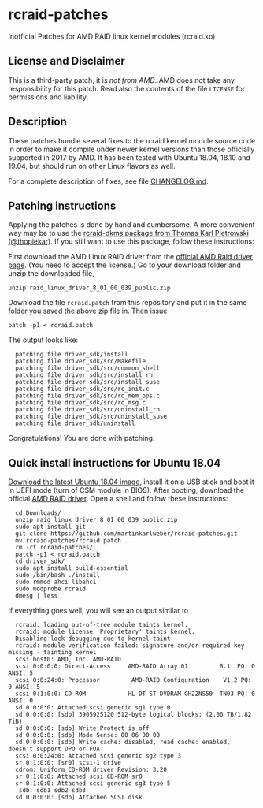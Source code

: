 # rcraid-patches

Inofficial Patches for AMD RAID linux kernel modules (rcraid.ko)

## License and Disclaimer

This is a third-party patch, it is _not from AMD_. AMD does not take any
responsibility for this patch. Read also the contents of the file `LICENSE` for
permissions and liability.

## Description

These patches bundle several fixes to the rcraid kernel module source code in
order to make it compile under newer kernel versions than those officially
supported in 2017 by AMD. It has been tested with Ubuntu 18.04, 18.10 and
19.04, but should run on other Linux flavors as well.

For a complete description of fixes, see file
[CHANGELOG.md](https://github.com/martinkarlweber/rcraid-patches/blob/master/CHANGELOG.md).


## Patching instructions

Applying the patches is done by hand and cumbersome. A more convenient way may
be to use the [rcraid-dkms package from Thomas Karl Pietrowski
(@thopiekar)](https://github.com/thopiekar/rcraid-dkms). If you still want to
use this package, follow these instructions:

First download the AMD Linux RAID driver from the [official AMD Raid driver
page](https://www.amd.com/en/support/chipsets/amd-socket-am4/x370). (You
need to accept the license.) Go to your download folder and unzip the
downloaded file,

`unzip raid_linux_driver_8_01_00_039_public.zip`

Download the file `rcraid.patch` from this repository and put it in the same
folder you saved the above zip file in. Then issue

`patch -p1 < rcraid.patch`

The output looks like:

      patching file driver_sdk/install
      patching file driver_sdk/src/Makefile
      patching file driver_sdk/src/common_shell
      patching file driver_sdk/src/install_rh
      patching file driver_sdk/src/install_suse
      patching file driver_sdk/src/rc_init.c
      patching file driver_sdk/src/rc_mem_ops.c
      patching file driver_sdk/src/rc_msg.c
      patching file driver_sdk/src/uninstall_rh
      patching file driver_sdk/src/uninstall_suse
      patching file driver_sdk/uninstall

Congratulations! You are done with patching. 

## Quick install instructions for Ubuntu 18.04

[Download the latest Ubuntu 18.04
image](https://www.ubuntu.com/download/desktop), install it on a USB stick and
boot it in UEFI mode (turn of CSM module in BIOS). After booting, download
the official [AMD RAID driver](https://www.amd.com/en/support/chipsets/amd-socket-am4/x370). Open
a shell and follow these instructions:

      cd Downloads/
      unzip raid_linux_driver_8_01_00_039_public.zip
      sudo apt install git
      git clone https://github.com/martinkarlweber/rcraid-patches.git
      mv rcraid-patches/rcraid.patch .
      rm -rf rcraid-patches/
      patch -p1 < rcraid.patch
      cd driver_sdk/
      sudo apt install build-essential
      sudo /bin/bash ./install
      sudo rmmod ahci libahci
      sudo modprobe rcraid
      dmesg | less

If everything goes well, you will see an output similar to

      rcraid: loading out-of-tree module taints kernel.
      rcraid: module license 'Proprietary' taints kernel.
      Disabling lock debugging due to kernel taint
      rcraid: module verification failed: signature and/or required key missing - tainting kernel
      scsi host0: AMD, Inc. AMD-RAID
      scsi 0:0:0:0: Direct-Access     AMD-RAID Array 01         8.1  PQ: 0 ANSI: 5
      scsi 0:0:24:0: Processor         AMD-RAID Configuration    V1.2 PQ: 0 ANSI: 5
      scsi 0:1:0:0: CD-ROM            HL-DT-ST DVDRAM GH22NS50  TN03 PQ: 0 ANSI: 0
      sd 0:0:0:0: Attached scsi generic sg1 type 0
      sd 0:0:0:0: [sdb] 3905925120 512-byte logical blocks: (2.00 TB/1.82 TiB)
      sd 0:0:0:0: [sdb] Write Protect is off
      sd 0:0:0:0: [sdb] Mode Sense: 00 06 00 00
      sd 0:0:0:0: [sdb] Write cache: disabled, read cache: enabled, doesn't support DPO or FUA
      scsi 0:0:24:0: Attached scsi generic sg2 type 3
      sr 0:1:0:0: [sr0] scsi-1 drive
      cdrom: Uniform CD-ROM driver Revision: 3.20
      sr 0:1:0:0: Attached scsi CD-ROM sr0
      sr 0:1:0:0: Attached scsi generic sg3 type 5
       sdb: sdb1 sdb2 sdb3
      sd 0:0:0:0: [sdb] Attached SCSI disk


